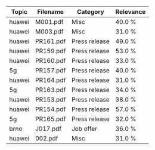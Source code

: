 | Topic | Filename | Category | Relevance |
| ----- | -------- | -------- | --------- |
| huawei | M001.pdf | Misc | 40.0 % |
| huawei | M003.pdf | Misc | 31.0 % |
| huawei | PR161.pdf | Press release | 49.0 % |
| huawei | PR159.pdf | Press release | 53.0 % |
| huawei | PR160.pdf | Press release | 33.0 % |
| 5g | PR157.pdf | Press release | 40.0 % |
| huawei | PR164.pdf | Press release | 31.0 % |
| 5g | PR163.pdf | Press release | 34.0 % |
| huawei | PR153.pdf | Press release | 38.0 % |
| huawei | PR154.pdf | Press release | 57.0 % |
| 5g | PR165.pdf | Press release | 32.0 % |
| brno | J017.pdf | Job offer | 36.0 % |
| huawei | 002.pdf | Misc | 31.0 % |


